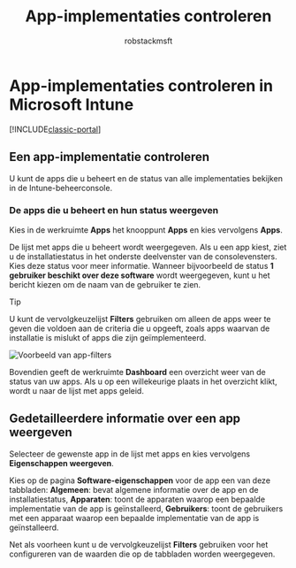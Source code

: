 ﻿---
title: App-implementaties controleren
description: "Informatie over Intune gebruiken voor het bewaken van apps die u hebt geïmplementeerd."
keywords: 
author: robstackmsft
ms.author: robstack
manager: angrobe
ms.date: 11/10/2016
ms.topic: article
ms.prod: 
ms.service: microsoft-intune
ms.technology: 
ms.assetid: 5daad56d-71c8-455b-8a55-f8b33e279a8a
ms.reviewer: mghadial
ms.suite: ems
ms.custom: intune-classic
ms.openlocfilehash: 9255a9cb966ef02aba11e0a6aaf7caf7e808a41c
ms.sourcegitcommit: 34cfebfc1d8b81032f4d41869d74dda559e677e2
ms.translationtype: HT
ms.contentlocale: nl-NL
ms.lasthandoff: 07/01/2017
---
# <a name="monitor-app-deployments-in-microsoft-intune"></a>App-implementaties controleren in Microsoft Intune

[!INCLUDE[classic-portal](../includes/classic-portal.md)]

## <a name="monitor-an-app-deployment"></a>Een app-implementatie controleren
U kunt de apps die u beheert en de status van alle implementaties bekijken in de Intune-beheerconsole. <!---App status is displayed in real-time. You don't have to wait for the device to check-in before you can see this.--->

### <a name="to-view-apps-that-you-manage-and-their-status"></a>De apps die u beheert en hun status weergeven
Kies in de werkruimte **Apps** het knooppunt **Apps** en kies vervolgens **Apps**.

De lijst met apps die u beheert wordt weergegeven. Als u een app kiest, ziet u de installatiestatus in het onderste deelvenster van de consolevensters. Kies deze status voor meer informatie. Wanneer bijvoorbeeld de status **1 gebruiker beschikt over deze software** wordt weergegeven, kunt u het bericht kiezen om de naam van de gebruiker te zien.

> [!TIP]
> U kunt de vervolgkeuzelijst **Filters** gebruiken om alleen de apps weer te geven die voldoen aan de criteria die u opgeeft, zoals apps waarvan de installatie is mislukt of apps die zijn geïmplementeerd.
>
> ![Voorbeeld van app-filters](./media/app-filters.png)

Bovendien geeft de werkruimte **Dashboard** een overzicht weer van de status van uw apps. Als u op een willekeurige plaats in het overzicht klikt, wordt u naar de lijst met apps geleid.

## <a name="to-view-more-detailed-information-about-an-app"></a>Gedetailleerdere informatie over een app weergeven
Selecteer de gewenste app in de lijst met apps en kies vervolgens **Eigenschappen weergeven**.

Kies op de pagina **Software-eigenschappen** voor de app een van deze tabbladen: **Algemeen**: bevat algemene informatie over de app en de installatiestatus, **Apparaten**: toont de apparaten waarop een bepaalde implementatie van de app is geïnstalleerd, **Gebruikers**: toont de gebruikers met een apparaat waarop een bepaalde implementatie van de app is geïnstalleerd.

Net als voorheen kunt u de vervolgkeuzelijst **Filters** gebruiken voor het configureren van de waarden die op de tabbladen worden weergegeven.
